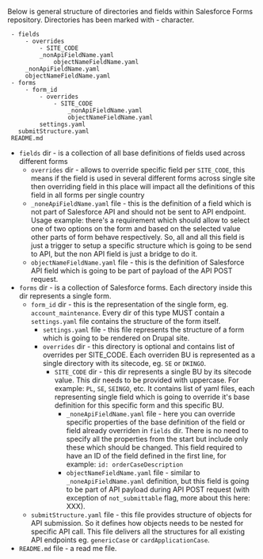 Below is general structure of directories and fields within Salesforce Forms repository. Directories has been marked with - character.

```
 - fields
	 - overrides
	     - SITE_CODE
		 _nonApiFieldName.yaml        
	         objectNameFieldName.yaml
	 _nonApiFieldName.yaml
	 objectNameFieldName.yaml
 - forms
     - form_id
         - overrides
             - SITE_CODE
                 _nonApiFieldName.yaml
                 objectNameFieldName.yaml
         settings.yaml
   submitStructure.yaml
 README.md
```

 - `fields` dir - is a collection of all base definitions of fields used across different forms
	 - `overrides` dir - allows to override specific field per `SITE_CODE`, this means if the field is used in several different forms across single site then overriding field in this place will impact all the definitions of this field in all forms per single country
	 - `_noneApiFieldName.yaml` file - this is the definition of a field which is not part of Salesforce API and should not be sent to API endpoint. Usage example: there's a requirement which should allow to select one of two options on the form and based on the selected value other parts of form behave respectively. So, all and all this field is just a trigger to setup a specific structure which is going to be send to API, but the non API field is just a bridge to do it.
	 - `objectNameFieldName.yaml` file - this is the definition of Salesforce API field which is going to be part of payload of the API POST request.
 - `forms` dir - is a collection of Salesforce forms. Each directory inside this dir represents a single form.
	 - `form_id` dir - this is the representation of the single form, eg. `account_maintenance`. Every dir of this type MUST contain a `settings.yaml` file contains the structure of the form itself.
		 - `settings.yaml` file - this file represents the structure of a form which is going to be rendered on Drupal site.
		 - `overrides` dir - this directory is optional and contains list of overrides per SITE_CODE. Each overriden BU is represented as a single directory with its sitecode, eg. `SE` or `DKINGO`.
			 - `SITE_CODE` dir - this dir represents a single BU by its sitecode value. This dir needs to be provided with uppercase. For example: `PL`, `SE`, `SEINGO`, etc. It contains list of yaml files, each representing single field which is going to override it's base definition for this specific form and this specific BU.
				 - `_noneApiFieldName.yaml` file - here you can override specific properties of the base definition of the field or field already overriden in `fields` dir. There is no need to specify all the properties from the start but include only these which should be changed. This field required to have an ID of the field defined in the first line, for example: `id: orderCaseDescription`
				 - `objectNameFieldName.yaml`  file - similar to `_noneApiFieldName.yaml` definition, but this field is going to be part of API payload during API POST request (with exception of `not_submittable` flag, more about this here: XXX).
	 - `submitStructure.yaml` file - this file provides structure of objects for API submission. So it defines how objects needs to be nested for specific API call. This file delivers all the structures for all existing API endpoints eg. `genericCase` or `cardApplicationCase`.
 - `README.md` file - a read me file.
